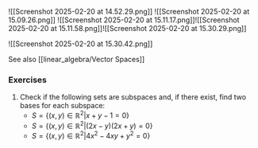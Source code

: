 ![[Screenshot 2025-02-20 at 14.52.29.png]]
![[Screenshot 2025-02-20 at 15.09.26.png]]
![[Screenshot 2025-02-20 at 15.11.17.png]]![[Screenshot 2025-02-20 at 15.11.58.png]]![[Screenshot 2025-02-20 at 15.30.29.png]]


![[Screenshot 2025-02-20 at 15.30.42.png]]

See also
[[linear_algebra/Vector Spaces]]

### Exercises

1. Check if the following sets are subspaces and, if there exist, find two bases for each subspace:
	  - $S = \{(x, y) \in \mathbb{R}^2 | x + y - 1 = 0\}$
	  - $S = \{(x, y) \in \mathbb{R}^2 | (2x - y)(2x + y) = 0\}$
	  - $S = \{(x, y) \in \mathbb{R}^2 | 4x^2 - 4xy + y^2 = 0\}$